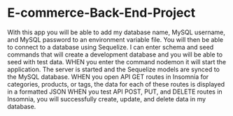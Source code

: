# E-commerce-Back-End-Project

With this app you will be able to add my database name, MySQL username, and MySQL password to an environment variable file.
You will then be able to connect to a database using Sequelize.
I can enter schema and seed commands that will create a development database and you will be able to seed with test data.
WHEN you enter the command nodemon it will start the application.
The server is started and the Sequelize models are synced to the MySQL database.
WHEN you open API GET routes in Insomnia for categories, products, or tags, the data for each of these routes is displayed in a formatted JSON
WHEN you test API POST, PUT, and DELETE routes in Insomnia, you will successfully create, update, and delete data in my database.
